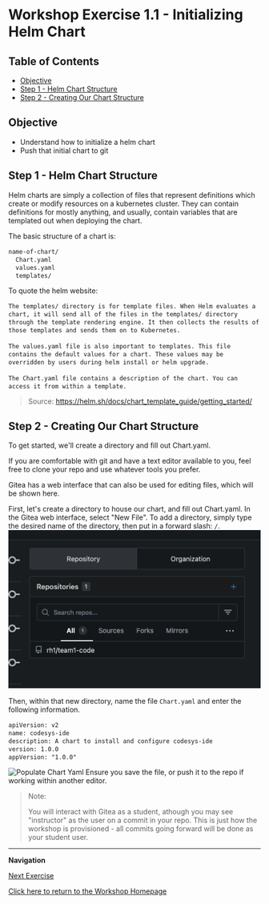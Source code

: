 # Workshop Exercise 1.1 - Initializing Helm Chart

## Table of Contents

* [Objective](#objective)
* [Step 1 - Helm Chart Structure](#step-1---helm-chart-structure)
* [Step 2 - Creating Our Chart Structure](#step-2---creating-our-chart-structure)

## Objective

* Understand how to initialize a helm chart
* Push that initial chart to git

## Step 1 - Helm Chart Structure
Helm charts are simply a collection of files that represent definitions which create or modify resources on a kubernetes cluster. They can contain definitions for mostly anything, and usually, contain variables that are templated out when deploying the chart.

The basic structure of a chart is:
```
name-of-chart/
  Chart.yaml
  values.yaml
  templates/
```

To quote the helm website:
```
The templates/ directory is for template files. When Helm evaluates a chart, it will send all of the files in the templates/ directory through the template rendering engine. It then collects the results of those templates and sends them on to Kubernetes.

The values.yaml file is also important to templates. This file contains the default values for a chart. These values may be overridden by users during helm install or helm upgrade.

The Chart.yaml file contains a description of the chart. You can access it from within a template.
```

> Source: https://helm.sh/docs/chart_template_guide/getting_started/

## Step 2 - Creating Our Chart Structure
To get started, we'll create a directory and fill out Chart.yaml.

If you are comfortable with git and have a text editor available to you, feel free to clone your repo and use whatever tools you prefer.

Gitea has a web interface that can also be used for editing files, which will be shown here.

First, let's create a directory to house our chart, and fill out Chart.yaml. In the Gitea web interface, select "New File". To add a directory, simply type the desired name of the directory, then put in a forward slash: `/`.
![Start Chart Yaml](../images/repository.png)

Then, within that new directory, name the file `Chart.yaml` and enter the following information.

```
apiVersion: v2
name: codesys-ide
description: A chart to install and configure codesys-ide
version: 1.0.0
appVersion: "1.0.0"
```

![Populate Chart Yaml](chartyamlcodesys.png)
Ensure you save the file, or push it to the repo if working within another editor.

> Note:
>
> You will interact with Gitea as a student, athough you may see "instructor" as the user on a commit in your repo. This is just how the workshop is provisioned - all commits going forward will be done as your student user.
---
**Navigation**

[Next Exercise](../1.2-adding-chart-to-argocd/)

[Click here to return to the Workshop Homepage](../../README.md)
